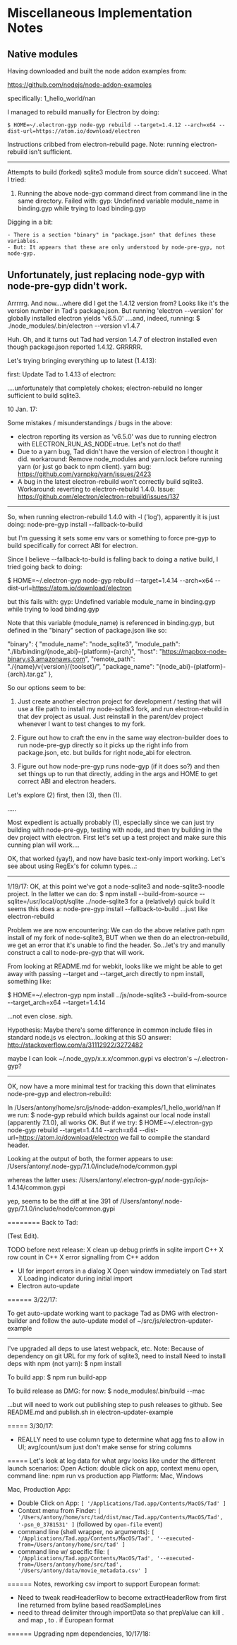 # Miscellaneous Implementation Notes

## Native modules

Having downloaded and built the node addon examples from:

https://github.com/nodejs/node-addon-examples

specifically: 1_hello_world/nan

I managed to rebuild manually for Electron by doing:

    $ HOME=~/.electron-gyp node-gyp rebuild --target=1.4.12 --arch=x64 --dist-url=https://atom.io/download/electron

Instructions cribbed from electron-rebuild page.
Note: running electron-rebuild isn't sufficient.

------
Attempts to build (forked) sqlite3 module from source didn't succeed.
What I tried:

1. Running the above node-gyp command direct from command line in the same directory.  Failed with:
 gyp: Undefined variable module_name in binding.gyp while trying to load binding.gyp

Digging in a bit:

    - There is a section "binary" in "package.json" that defines these variables.
    - But: It appears that these are only understood by node-pre-gyp, not node-gyp.

Unfortunately, just replacing node-gyp with node-pre-gyp didn't work.
-------


Arrrrrg.  And now....where did I get the 1.4.12 version from?
Looks like it's the version number in Tad's package.json.
But running 'electron --version' for globally installed electron yields
'v6.5.0'
....and, indeed, running:
$  ./node_modules/.bin/electron --version
v1.4.7

Huh.
Oh, and it turns out Tad had version 1.4.7 of electron installed even
though package.json reported 1.4.12.  GRRRRR.

Let's trying bringing everything up to latest (1.4.13):

first:  Update Tad to 1.4.13 of electron:

....unfortunately that completely chokes; electron-rebuild no longer sufficient to build sqlite3.

10 Jan. 17:

Some mistakes / misunderstandings / bugs in the above:

   - electron reporting its version as 'v6.5.0' was due to running
   electron with ELECTRON_RUN_AS_NODE=true. Let's not do that!
   - Due to a yarn bug, Tad didn't have the version of electron I thought it did.  workaround: Remove node_modules and yarn.lock before running
   yarn (or just go back to npm client).
   yarn bug: https://github.com/yarnpkg/yarn/issues/2423
   - A bug in the latest electron-rebuild won't correctly build sqlite3.
   Workaround: reverting to electron-rebuild 1.4.0. Issue: https://github.com/electron/electron-rebuild/issues/137

----
So, when running electron-rebuild 1.4.0 with -l ('log'), apparently it is just doing:
    node-pre-gyp install --fallback-to-build

but I'm guessing it sets some env vars or something to force pre-gyp to build specifically for correct ABI for electron.

Since I believe --fallback-to-build is falling back to doing a native build, I tried going back to doing:

$ HOME=~/.electron-gyp node-gyp rebuild --target=1.4.14 --arch=x64 --dist-url=https://atom.io/download/electron

but this fails with:
gyp: Undefined variable module_name in binding.gyp while trying to load binding.gyp

Note that this variable (module_name) is referenced in binding.gyp, but defined in the "binary" section of package.json like so:

"binary": {
  "module_name": "node_sqlite3",
  "module_path": "./lib/binding/{node_abi}-{platform}-{arch}",
  "host": "https://mapbox-node-binary.s3.amazonaws.com",
  "remote_path": "./{name}/v{version}/{toolset}/",
  "package_name": "{node_abi}-{platform}-{arch}.tar.gz"
},

So our options seem to be:

1. Just create another electron project for development / testing that will use a file path to install my node-sqlite3 fork, and run electron-rebuild in that dev project as usual.  Just reinstall in the parent/dev project whenever I want to test changes to my fork.

2. Figure out how to craft the env in the same way electron-builder does to run node-pre-gyp directly so it picks up the right info from package.json, etc. but builds for right node_abi for electron.

3. Figure out how node-pre-gyp runs node-gyp (if it does so?) and then set things up to run that directly, adding in the args and HOME to get correct ABI and electron headers.

Let's explore (2) first, then (3), then (1).

.....

Most expedient is actually probably (1), especially since we can just try building with node-pre-gyp, testing with node, and then try building
in the dev project with electron.
First let's set up a test project and make sure this cunning plan will work....

OK, that worked (yay!), and now have basic text-only import working.
Let's see about using RegEx's for column types...:

------
1/19/17:
OK, at this point we've got a node-sqlite3 and node-sqlite3-noodle project.
In the latter we can do:
$ npm install --build-from-source --sqlite=/usr/local/opt/sqlite ../node-sqlite3
for a (relatively) quick build
It seems this does a:
    node-pre-gyp install --fallback-to-build
...just like electron-rebuild

Problem we are now encountering:
We can do the above relative path npm install of my fork of node-sqlite3, BUT when we then do an electron-rebuild, we get an error that it's unable to find the <regex> header.
So...let's try and manully construct a call to node-pre-gyp that will work.

From looking at README.md for webkit, looks like we might be able to get away with passing --target and --target_arch directly to npm install, something like:

$ HOME=~/.electron-gyp npm install ../js/node-sqlite3 --build-from-source --target_arch=x64 --target=1.4.14

...not even close. *sigh*.

Hypothesis:  Maybe there's some difference in common include files in standard node.js vs
electron...looking at this SO answer:
http://stackoverflow.com/a/31112922/3272482

maybe I can look ~/.node_gyp/x.x.x/common.gypi vs electron's ~/.electron-gyp?

----
OK, now have a more minimal test for tracking this down that eliminates node-pre-gyp and electron-rebuild:

In /Users/antony/home/src/js/node-addon-examples/1_hello_world/nan
If we run:
$ node-gyp rebuild
which builds against our local node install (apparently 7.1.0), all works OK.
But if we try:
$ HOME=~/.electron-gyp node-gyp rebuild --target=1.4.14 --arch=x64 --dist-url=https://atom.io/download/electron
we fail to compile the standard <regex> header.

Looking at the output of both, the former appears to use:
/Users/antony/.node-gyp/7.1.0/include/node/common.gypi

whereas the latter uses:
/Users/antony/.electron-gyp/.node-gyp/iojs-1.4.14/common.gypi

yep, seems to be the diff at line 391 of /Users/antony/.node-gyp/7.1.0/include/node/common.gypi

========
Back to Tad:

(Test Edit).

TODO before next release:
  X clean up debug printfs in sqlite import C++
  X row count in C++
  X error signalling from C++ addon
  - UI for import errors in a dialog
  X Open window immediately on Tad start
  X Loading indicator during initial import
  - Electron auto-update

======
3/22/17:

To get auto-update working want to package Tad as DMG with electron-builder and follow the auto-update model of ~/src/js/electron-updater-example

---
I've upgraded all deps to use latest webpack, etc.
Note:
Because of dependency on git URL for my fork of sqlite3, need to install
Need to install deps with npm (not yarn):
$ npm install

To build app:
$ npm run build-app

To build release as DMG:
for now:
$ node_modules/.bin/build --mac

...but will need to work out publishing step to push releases to github.
  See README.md and publish.sh in electron-updater-example

=====
3/30/17:
  - REALLY need to use column type to determine what agg fns to allow in UI;
    avg/count/sum just don't make sense for string columns


=====
Let's look at log data for what argv looks like under the different
launch scenarios:
Open Action: double click on app, context menu open, command line:
npm run vs production app
Platform: Mac, Windows

Mac, Production App:
  - Double Click on App: `[ '/Applications/Tad.app/Contents/MacOS/Tad' ]`
  - Context menu from Finder: `[ '/Users/antony/home/src/tad/dist/mac/Tad.app/Contents/MacOS/Tad',
  '-psn_0_3781531' ]` (followed by `open-file` event)
  - command line (shell wrapper, no arguments):
  `[ '/Applications/Tad.app/Contents/MacOS/Tad',
  '--executed-from=/Users/antony/home/src/tad' ]`
  - command line w/ specific file:
  `[ '/Applications/Tad.app/Contents/MacOS/Tad',
  '--executed-from=/Users/antony/home/src/tad',
  '/Users/antony/data/movie_metadata.csv' ]`

======
Notes, reworking csv import to support European format:

- Need to tweak readHeaderRow to become extractHeaderRow from first line returned from byline based readSampleLines
- need to thread delimiter through importData so that prepValue can kill . and map , to . if European format

======
Upgrading npm dependencies, 10/17/18:
